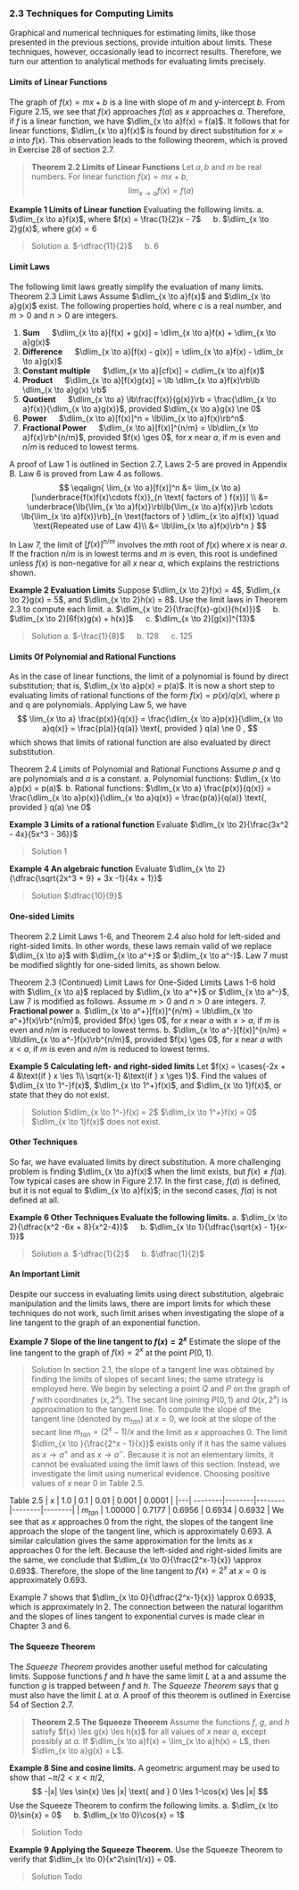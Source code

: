 ### 2.3 Techniques for Computing Limits
Graphical and numerical techniques for estimating limits, like those presented in the previous sections, provide intuition about limits. These techniques, however, occasionally lead to incorrect results. Therefore, we turn our attention to analytical methods for evaluating limits precisely.

#### Limits of Linear Functions
The graph of $f(x) = mx + b$ is a line with slope of $m$ and y-intercept $b$. From Figure 2.15, we see that $f(x)$ approaches $f(a)$ as $x$ approaches $a$. Therefore, if $f$ is a linear function, we have $\dlim_{x \to a}f(x) = f(a)$. It follows that for linear functions, $\dlim_{x \to a}f(x)$ is found by direct substitution for $x=a$ into $f(x)$. This observation leads to the following theorem, which is proved in Exercise 28 of section 2.7.

>**Theorem 2.2 Limits of Linear Functions**
Let $a, b$ and $m$ be real numbers. For linear function $f(x) = mx + b$,
$$
\lim_{x \to a}f(x) = f(a)
$$

**Example 1 Limits of Linear function** Evaluating the following limits.
a. $\dlim_{x \to a}f(x)$, where $f(x) = \frac{1}{2}x - 7$ &emsp; b. $\dlim_{x \to 2}g(x)$, where $g(x) = 6$
>Solution
a. $-\dfrac{11}{2}$ &emsp; b. $6$

#### Limit Laws
The following limit laws greatly simplify the evaluation of many limits.
Theorem 2.3 Limit Laws
Assume $\dlim_{x \to a}f(x)$ and $\dlim_{x \to a}g(x)$ exist. The following properties hold, where $c$ is a real number, and $m > 0$ and $n > 0$ are integers.
1. **Sum** &emsp; $\dlim_{x \to a}[f(x) + g(x)] = \dlim_{x \to a}f(x) + \dlim_{x \to a}g(x)$
2. **Difference** &emsp; $\dlim_{x \to a}[f(x) - g(x)] = \dlim_{x \to a}f(x) - \dlim_{x \to a}g(x)$
3. **Constant multiple** &emsp; $\dlim_{x \to a}[cf(x)] = c\dlim_{x \to a}f(x)$
4. **Product** &emsp; $\dlim_{x \to a}[f(x)g(x)] = \lb \dlim_{x \to a}f(x)\rb\lb \dlim_{x \to a}g(x) \rb$
5. **Quotient** &emsp; $\dlim_{x \to a} \lb\frac{f(x)}{g(x)}\rb = \frac{\dlim_{x \to a}f(x)}{\dlim_{x \to a}g(x)}$, provided $\dlim_{x \to a}g(x) \ne 0$
6. **Power** &emsp; $\dlim_{x \to a}[f(x)]^n = \lb\lim_{x \to a}f(x)\rb^n$
7. **Fractional Power** &emsp; $\dlim_{x \to a}[f(x)]^{n/m} = \lb\dlim_{x \to a}f(x)\rb^{n/m}$, provided $f(x) \ges 0$, for $x$ near $a$, if $m$ is even and $n/m$ is reduced to lowest terms.

A proof of Law 1 is outlined in Section 2.7, Laws 2-5 are proved in Appendix B. Law 6 is proved from Law 4 as follows.
$$
\eqalign{
\lim_{x \to a}[f(x)]^n &= \lim_{x \to a}[\underbrace{f(x)f(x)\cdots f(x)}_{n \text{ factors of } f(x)}] \\
&= \underbrace{\lb{\lim_{x \to a}f(x)}\rb\lb{\lim_{x \to a}f(x)}\rb \cdots \lb{\lim_{x \to a}f(x)}\rb}_{n \text{factors of } \dlim_{x \to a}f(x)}  \quad \text{Repeated use of Law 4}\\
&= \lb\lim_{x \to a}f(x)\rb^n
}
$$

In Law 7, the limit of $[f(x)]^{n/m}$ involves the $m$th root of $f(x)$ where $x$ is near $a$. If the fraction $n/m$ is in lowest terms and $m$ is even, this root is undefined unless $f(x)$ is non-negative for all $x$ near $a$, which explains the restrictions shown.

**Example 2 Evaluation Limits**
Suppose $\dlim_{x \to 2}f(x) = 4$, $\dlim_{x \to 2}g(x) = 5$, and $\dlim_{x \to 2}h(x) = 8$. Use the limit laws in Theorem 2.3 to compute each limit.
a. $\dlim_{x \to 2}{\frac{f(x)-g(x)}{h(x)}}$ &emsp; b. $\dlim_{x \to 2}[6f(x)g(x) + h(x)]$ &emsp; c. $\dlim_{x \to 2}[g(x)]^{13}$
>Solution
a. $-\frac{1}{8}$ &emsp; b. $128$ &emsp; c. $125$

#### Limits Of Polynomial and Rational Functions
As in the case of linear functions, the limit of a polynomial is found by direct substitution; that is, $\dlim_{x \to a}p(x) = p(a)$.
It is now a short step to evaluating limits of rational functions of the form $f(x) = p(x)/q(x)$, where p and q are polynomials. Applying Law 5, we have
$$
\lim_{x \to a} \frac{p(x)}{q(x)} = \frac{\dlim_{x \to a}p(x)}{\dlim_{x \to a}q(x)} = \frac{p(a)}{q(a)} \text{, provided } q(a) \ne 0 ,
$$
which shows that limits of rational function are also evaluated by direct substitution.

Theorem 2.4 Limits of Polynomial and Rational Functions
Assume $p$ and $q$ are polynomials and $a$ is a constant.
a. Polynomial functions:  $\dlim_{x \to a}p(x) = p(a)$.
b. Rational functions: $\dlim_{x \to a} \frac{p(x)}{q(x)} = \frac{\dlim_{x \to a}p(x)}{\dlim_{x \to a}q(x)} = \frac{p(a)}{q(a)} \text{, provided } q(a) \ne 0$

**Example 3 Limits of a rational function**
Evaluate $\dlim_{x \to 2}{\frac{3x^2 - 4x}{5x^3 - 36}}$
>Solution
$1$

**Example 4 An algebraic function**
Evaluate $\dlim_{x \to 2}{\dfrac{\sqrt{2x^3 + 9} + 3x -1}{4x + 1}}$
>Solution
$\dfrac{10}{9}$

#### One-sided Limits
Theorem 2.2 Limit Laws 1-6, and Theorem 2.4 also hold for left-sided and right-sided limits. In other words, these laws remain valid of we replace $\dlim_{x \to a}$ with $\dlim_{x \to a^+}$ or $\dlim_{x \to a^-}$. Law 7 must be modified slightly for one-sided limits, as shown below.

Theorem 2.3 (Continued) Limit Laws for One-Sided Limits
Laws 1-6 hold with $\dlim_{x \to a}$ replaced by $\dlim_{x \to a^+}$ or $\dlim_{x \to a^-}$, Law 7 is modified as follows. Assume $m > 0$ and $n > 0$ are integers.
7\. **Fractional power**
a. $\dlim_{x \to a^+}[f(x)]^{n/m} = \lb\dlim_{x \to a^+}f(x)\rb^{n/m}$, provided $f(x) \ges 0$, for $x$ near $a$ with $x > a$, if $m$ is even and $n/m$ is reduced to lowest terms.
b. $\dlim_{x \to a^-}[f(x)]^{n/m} = \lb\dlim_{x \to a^-}f(x)\rb^{n/m}$, provided $f(x) \ges 0$, for $x$ near $a$ with $x < a$, if $m$ is even and $n/m$ is reduced to lowest terms.

**Example 5 Calculating left- and right-sided limits**
Let $f(x) = \cases{-2x + 4 &\text{if  } x \les 1\\
\sqrt{x-1}  &\text{if  } x \ges 1}$. Find the values of $\dlim_{x \to 1^-}f(x)$, $\dlim_{x \to 1^+}f(x)$, and $\dlim_{x \to 1}f(x)$, or state that they do not exist.
>Solution
$\dlim_{x \to 1^-}f(x) = 2$
$\dlim_{x \to 1^+}f(x) = 0$
$\dlim_{x \to 1}f(x)$ does not exist.

#### Other Techniques
So far, we have evaluated limits by direct substitution. A more challenging problem is finding $\dlim_{x \to a}f(x)$ when the limit exists, but $f(x) \ne f(a)$. Tow typical cases are show in Figure 2.17. In the first case, $f(a)$ is defined, but it is not equal to $\dlim_{x \to a}f(x)$; in the second cases, $f(a)$ is not defined at all.

**Example 6 Other Techniques Evaluate the following limits.**
a. $\dlim_{x \to 2}{\dfrac{x^2 -6x + 8}{x^2-4}}$ &emsp; b. $\dlim_{x \to 1}{\dfrac{\sqrt{x} - 1}{x-1}}$
>Solution
a. $-\dfrac{1}{2}$ &emsp; b. $\dfrac{1}{2}$

#### An Important Limit
Despite our success in evaluating limits using direct substitution, algebraic manipulation and the limits laws, there are import limits for which these techniques do not work, such limit arises when investigating the slope of a line tangent to the graph of an exponential function.

**Example 7 Slope of the line tangent to $f(x) = 2^x$** Estimate the slope of the line tangent to the graph of $f(x) = 2^x$ at the point $P(0, 1)$.
>Solution
In section 2.1, the slope of a tangent line was obtained by finding the limits of slopes of secant lines; the same strategy is employed here. We begin by selecting a point $Q$ and $P$ on the graph of $f$ with coordinates $(x, 2^x)$. The secant line joining $P(0, 1)$ and $Q(x, 2^x)$ is approximation to the tangent line. To compute the slope of the tangent line (denoted by $m_{tan}$) at $x=0$, we look at the slope of the secant line $m_{tan} = (2^x - 1)/x$ and the limit as $x$ approaches $0$.
The limit $\dlim_{x \to }{\frac{2^x - 1}{x}}$ exists only if it has the same values as $x \to a^+$ and as $x \to a^-$. Because it is not an elementary limits, it cannot be evaluated using the limit laws of this section. Instead, we investigate the limit using numerical evidence. Choosing positive values of $x$ near $0$ in Table 2.5.

Table 2.5
| x | 1.0     | 0.1    | 0.01   | 0.001  | 0.0001 |
|---| --------|--------|--------|--------|--------|
| $m_{tan}$ | 1.00000 | 0.7177 | 0.6956 | 0.6934 | 0.6932 |
We see that as $x$ approaches $0$ from the right, the slopes of the tangent line approach the slope of the tangent line, which is approximately $0.693$. A similar calculation gives the same approximation for the limits as $x$ approaches $0$ for the left.
Because the left-sided and right-sided limits are the same, we conclude that $\dlim_{x \to 0}{\frac{2^x-1}{x}} \approx 0.693$. Therefore, the slope of the line tangent to $f(x) = 2^x$ at $x=0$ is approximately 0.693.

Example 7 shows that $\dlim_{x \to 0}{\dfrac{2^x-1}{x}} \approx 0.693$, which is approximately $\ln 2$. The connection between the natural logarithm and the slopes of lines tangent to exponential curves is made clear in Chapter 3 and 6.

#### The Squeeze Theorem
The *Squeeze Theorem* provides another useful method for calculating limits. Suppose functions $f$ and $h$ have the same limit $L$ at a and assume the function $g$ is trapped between $f$ and $h$. The *Squeeze Theorem* says that g must also have the limit $L$ at $a$. A proof of this theorem is outlined in Exercise 54 of Section 2.7.

>**Theorem 2.5 The Squeeze Theorem**
Assume the functions $f$, $g$, and $h$ satisfy $f(x) \les g(x) \les h(x)$ for all values of $x$ near $a$, except possibly at $a$. If $\dlim_{x \to a}f(x) = \lim_{x \to a}h(x) = L$, then $\dlim_{x \to a}g(x) = L$.

**Example 8 Sine and cosine limits.** A geometric argument may be used to show that $-\pi/2 < x < \pi/2$,
$$
-|x| \les \sin{x} \les |x| \text{ and } 0 \les 1-\cos{x} \les |x|
$$
Use the Squeeze Theorem to confirm the following limits.
a. $\dlim_{x \to 0}\sin{x} = 0$ &emsp; b. $\dlim_{x \to 0}\cos{x} = 1$
>Solution
Todo

**Example 9 Applying the Squeeze Theorem.** Use the Squeeze Theorem to verify that $\dlim_{x \to 0}{x^2\sin(1/x)} = 0$.
>Solution
Todo
